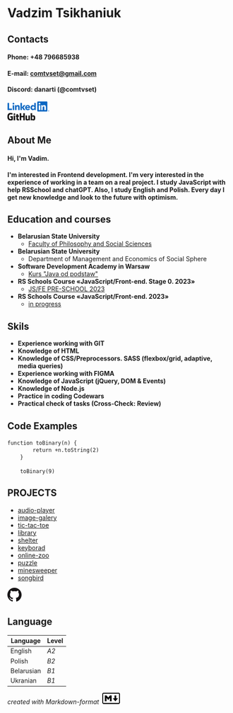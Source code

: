 # **Vadzim Tsikhaniuk**
## **Contacts**
#### **Phone:** +48 796685938
#### **E-mail:** comtvset@gmail.com
#### **Discord:** danarti (@comtvset)
[![LinkedIn**](https://raw.githubusercontent.com/comtvset/logo/main/LinkedIn_logo_95x23.png)](https://www.linkedin.com/in/vadzim-tsikhaniuk-69643b155/)
\
[![GitHub](https://raw.githubusercontent.com/comtvset/logo/main/GitHub_logo_63x17.png)](https://github.com/comtvset)

## **About Me**

#### Hi, I'm Vadim.
#### I'm interested in Frontend development. I'm very interested in the experience of working in a team on a real project. I study JavaScript with help RSSchool and chatGPT. Also, I study English and Polish. Every day I get new knowledge and look to the future with optimism.

## **Education and courses**
* **Belarusian State University**
  * [Faculty of Philosophy and Social Sciences](https://bsu.by/en/structure/faculties/fakultet-filosofii-i-sotsialnykh-nauk-d)
* **Belarusian State University**
  * Department of Management and Economics of Social Sphere
* **Software Development Academy in Warsaw**
  * [Kurs "Java od podstaw"](https://github.com/comtvset/sda/blob/main/certificate.pdf)
* **RS Schools Course «JavaScript/Front-end. Stage 0. 2023»**
  * [JS/FE PRE-SCHOOL 2023](https://app.rs.school/certificate/938412tj)
* **RS Schools Course «JavaScript/Front-end. 2023»**
  * [in progress](https://rs.school/js/)

## **Skils**
+ **Experience working with GIT**
+ **Knowledge of HTML**
+ **Knowledge of CSS/Preprocessors. SASS (flexbox/grid, adaptive, media queries)**
+ **Experience working with FIGMA**
+ **Knowledge of JavaScript (jQuery, DOM & Events)**
+ **Knowledge of Node.js**
+ **Practice in coding Codewars**
+ **Practical check of tasks (Cross-Check: Review)**

## **Code Examples**
```
function toBinary(n) {
        return +n.toString(2)
    }

    toBinary(9)

```
## **PROJECTS**
+ [audio-player](https://comtvset.github.io/JS-FE-Pre-School-2023Q2/js30-audio-player/)
+ [image-galery](https://comtvset.github.io/JS-FE-Pre-School-2023Q2/js30-image-galery/)
+ [tic-tac-toe](https://comtvset.github.io/JS-FE-Pre-School-2023Q2/tic-tac-toe/)
+ [library](https://comtvset.github.io/JS-FE-Pre-School-2023Q2/library/)
+ [shelter](https://rolling-scopes-school.github.io/comtvset-JSFE2023Q1/shelter/pages/main/index.html)
+ [keyborad](https://comtvset.github.io/development/)
+ [online-zoo](https://rolling-scopes-school.github.io/comtvset-JSFE2022Q3/online-zoo/pages/main/index.html)
+ [puzzle](https://rolling-scopes-school.github.io/comtvset-JSFE2022Q3/puzzle/)
+ [minesweeper](https://rolling-scopes-school.github.io/comtvset-JSFE2023Q1/minesweeper/index.html)
+ [songbird](https://rolling-scopes-school.github.io/comtvset-JSFE2022Q3/songBirds/#en)

[![GitHub](https://raw.githubusercontent.com/comtvset/logo/main/GitHub-Mark-32px.png)](https://github.com/comtvset/)

## **Language**

| Language     | Level        |
| ------------ | ------------ |
| English      | _A2_         |
| Polish       | _B2_         |
| Belarusian   | _B1_         |
| Ukranian     | _B1_         |

*created with Markdown-format*
[![created with Markdown-format](https://raw.githubusercontent.com/comtvset/logo/main/markdown_46x26.png)](https://en.wikipedia.org/wiki/Markdown)